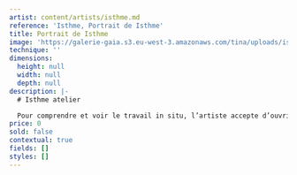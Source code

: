 ```yaml
---
artist: content/artists/isthme.md
reference: 'Isthme, Portrait de Isthme'
title: Portrait de Isthme
image: 'https://galerie-gaia.s3.eu-west-3.amazonaws.com/tina/uploads/isthme/isabelle-dans-son-atelier.jpg'
technique: ''
dimensions:
  height: null
  width: null
  depth: null
description: |-
  # Isthme atelier 

  Pour comprendre et voir le travail in situ, l’artiste accepte d’ouvrir son atelier sur rendez-vous. Contactez-moi pour organiser une visite privée au 02-40-48-14-91 (max 6 personnes)
price: 0
sold: false
contextual: true
fields: []
styles: []
---
```


